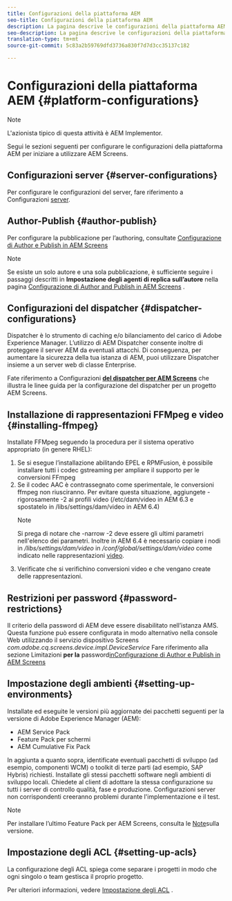 ```yaml
---
title: Configurazioni della piattaforma AEM
seo-title: Configurazioni della piattaforma AEM
description: La pagina descrive le configurazioni della piattaforma AEM
seo-description: La pagina descrive le configurazioni della piattaforma AEM
translation-type: tm+mt
source-git-commit: 5c83a2b59769dfd3736a830f7d7d3cc35137c182

---
```


# Configurazioni della piattaforma AEM {#platform-configurations}

>[!NOTE]
>
>L'azionista tipico di questa attività è AEM Implementor.

Segui le sezioni seguenti per configurare le configurazioni della piattaforma AEM per iniziare a utilizzare AEM Screens.

## Configurazioni server {#server-configurations}

Per configurare le configurazioni del server, fare riferimento a Configurazioni [server](https://helpx.adobe.com/experience-manager/6-5/screens/using/configuring-screens-introduction.html#ServerConfiguration).

## Author-Publish {#author-publish}

Per configurare la pubblicazione per l’authoring, consultate [Configurazione di Author e Publish in AEM Screens](https://helpx.adobe.com/experience-manager/6-5/screens/using/author-and-publish.html)

>[!NOTE]
>
> Se esiste un solo autore e una sola pubblicazione, è sufficiente seguire i passaggi descritti in **Impostazione degli agenti di replica sull’autore** nella pagina [Configurazione di Author and Publish in AEM Screens](https://helpx.adobe.com/experience-manager/6-5/screens/using/author-and-publish.html) .

## Configurazioni del dispatcher {#dispatcher-configurations}

Dispatcher è lo strumento di caching e/o bilanciamento del carico di Adobe Experience Manager. L’utilizzo di AEM Dispatcher consente inoltre di proteggere il server AEM da eventuali attacchi. Di conseguenza, per aumentare la sicurezza della tua istanza di AEM, puoi utilizzare Dispatcher insieme a un server web di classe Enterprise.

Fate riferimento a Configurazioni **[del dispatcher per AEM Screens](https://helpx.adobe.com/experience-manager/6-5/screens/using/dispatcher-configurations-aem-screens.html)** che illustra le linee guida per la configurazione del dispatcher per un progetto AEM Screens.

## Installazione di rappresentazioni FFMpeg e video {#installing-ffmpeg}

Installate FFMpeg seguendo la procedura per il sistema operativo appropriato (in genere RHEL):

1. Se si esegue l’installazione abilitando EPEL e RPMFusion, è possibile installare tutti i codec gstreaming per ampliare il supporto per le conversioni FFmpeg
1. Se il codec AAC è contrassegnato come sperimentale, le conversioni ffmpeg non riusciranno. Per evitare questa situazione, aggiungete -rigorosamente -2 ai profili video (/etc/dam/video in AEM 6.3 e spostatelo in /libs/settings/dam/video in AEM 6.4)
   >[!NOTE]
   >
   > Si prega di notare che -narrow -2 deve essere gli ultimi parametri nell'elenco dei parametri. Inoltre in AEM 6.4 è necessario copiare i nodi in */libs/settings/dam/video* in */conf/global/settings/dam/video* come indicato nelle rappresentazioni [video](https://helpx.adobe.com/experience-manager/6-5/screens/using/generating-renditions.html).
1. Verificate che si verifichino conversioni video e che vengano create delle rappresentazioni.

## Restrizioni per password {#password-restrictions}

Il criterio della password di AEM deve essere disabilitato nell’istanza AMS. Questa funzione può essere configurata in modo alternativo nella console Web utilizzando il servizio dispositivo Screens *com.adobe.cq.screens.device.impl.DeviceService* Fare riferimento alla sezione Limitazioni **per la** password[inConfigurazione di Author e Publish in AEM Screens](https://helpx.adobe.com/experience-manager/6-5/screens/using/author-and-publish.html)

## Impostazione degli ambienti {#setting-up-environments}

Installate ed eseguite le versioni più aggiornate dei pacchetti seguenti per la versione di Adobe Experience Manager (AEM):

* AEM Service Pack
* Feature Pack per schermi
* AEM Cumulative Fix Pack

In aggiunta a quanto sopra, identificate eventuali pacchetti di sviluppo (ad esempio, componenti WCM) o toolkit di terze parti (ad esempio, SAP Hybris) richiesti.
Installate gli stessi pacchetti software negli ambienti di sviluppo locali. Chiedete al client di adottare la stessa configurazione su tutti i server di controllo qualità, fase e produzione. Configurazioni server non corrispondenti creeranno problemi durante l'implementazione e il test.

>[!NOTE]
> Per installare l’ultimo Feature Pack per AEM Screens, consulta le [Note](https://helpx.adobe.com/experience-manager/6-5/screens/user-guide.html?topic=/experience-manager/6-5/screens/morehelp/release-notes.ug.js)sulla versione.

## Impostazione degli ACL {#setting-up-acls}

La configurazione degli ACL spiega come separare i progetti in modo che ogni singolo o team gestisca il proprio progetto.

Per ulteriori informazioni, vedere [Impostazione degli ACL](https://helpx.adobe.com/experience-manager/6-5/screens/using/setting-up-acls.html) .
